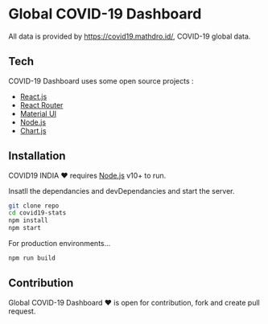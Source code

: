 # Global COVID-19 Dashboard

All data is provided by https://covid19.mathdro.id/,
COVID-19 global data.

## Tech
COVID-19 Dashboard uses some open source projects :
- [React.js](https://reactjs.org/)
- [React Router](https://reactrouter.com/)
- [Material UI](https://material-ui.com/)
- [Node.js](https://nodejs.org/)
- [Chart.js](https://www.chartjs.org/)


## Installation

COVID19 INDIA ❤️ requires [Node.js](https://nodejs.org/) v10+ to run.

Insatll the dependancies and devDependancies and start the server.

```sh
git clone repo
cd covid19-stats
npm install
npm start
```

For production environments...

```sh
npm run build
```

## Contribution
Global COVID-19 Dashboard ❤️ is open for contribution, fork and create pull request.

